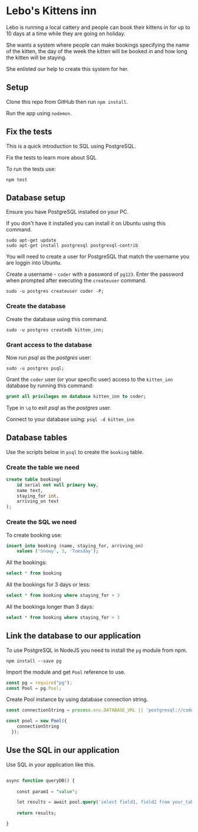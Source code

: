 # Lebo's Kittens inn

Lebo is running a local cattery and people can book their kittens in for up to 10 days at a time while they are going on holiday.

She wants a system where people can make bookings specifying the name of the kitten, the day of the week the kitten will be booked in and how long the kitten will be staying.

She enlisted our help to create this system for her.

## Setup

Clone this repo from GitHub then run `npm install`.

Run the app using `nodemon`.

## Fix the tests

This is a quick introduction to SQL using PostgreSQL.

Fix the tests to learn more about SQL

To run the tests use:

```
npm test
```

## Database setup

Ensure you have PostgreSQL installed on your PC.

If you don't have it installed you  can install it on Ubuntu using  this command.

```
sudo apt-get update
sudo apt-get install postgresql postgresql-contrib
```

You will need to create a user  for PostgreSQL that  match the username you are loggin into Ubuntu.

Create a username - `coder` with a password of `pg123`. Enter the password when prompted after executing the `createuser` command. 

```
sudo -u postgres createuser coder -P;
```

### Create the database

Create the database using  this command.

```
sudo -u postgres createdb kitten_inn;
```

### Grant access to the database

Now run *psql* as the *postgres* user:

```
sudo -u postgres psql;
```

Grant the `coder` user (or your specific user) access to the `kitten_inn` database by running this command: 

```sql
grant all privileges on database kitten_inn to coder;
```

Type in `\q` to exit *psql* as the *postgres* user.

Connect to your database using: `psql -d kitten_inn`

## Database tables

Use the scripts below in `psql` to create the `booking` table.

### Create the table we need

```sql
create table booking(
	id serial not null primary key,
	name text,
	staying_for int,
	arriving_on text
);
```



### Create the SQL we need

To create  booking use:

```sql
insert into booking (name, staying_for, arriving_on)
	values ('Snowy', 3, 'Tuesday');
```

All the bookings:

```sql
select * from booking
```

All the bookings for 3 days or less:

```sql
select * from booking where staying_for > 3
```

All the bookings longer than 3 days:

```sql
select * from booking where staying_for > 3
```

## Link the database to our application

To use PostgreSQL in NodeJS you need to install the `pg` module from npm.

`npm install --save pg`

Import the module and get `Pool` reference to use.

```js
const pg = require("pg");
const Pool = pg.Pool;
```

Create Pool instance by using database connection string.

```js
const connectionString = process.env.DATABASE_URL || 'postgresql://coder:pg123@localhost:5432/kitten_inn';

const pool = new Pool({
    connectionString
  });
```

## Use the SQL in our application

Use SQL in your application like this.

```sql

async function queryDB() {
	
	const param1 = "value";

	let results = await pool.query('select field1, field2 from your_table where id = $1', [param1]);
	
	return results;

}

```






